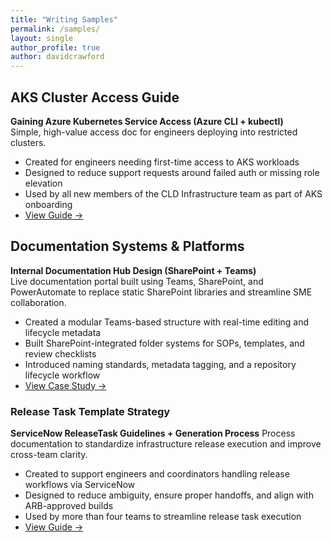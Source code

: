 ```yaml
---
title: "Writing Samples"
permalink: /samples/
layout: single
author_profile: true
author: davidcrawford
---
```


## AKS Cluster Access Guide

**Gaining Azure Kubernetes Service Access (Azure CLI + kubectl)**  
Simple, high-value access doc for engineers deploying into restricted clusters.

- Created for engineers needing first-time access to AKS workloads
- Designed to reduce support requests around failed auth or missing role elevation
- Used by all new members of the CLD Infrastructure team as part of AKS onboarding
- [View Guide →](/portfolio/samples/aks-access/)

## Documentation Systems & Platforms

**Internal Documentation Hub Design (SharePoint + Teams)**  
Live documentation portal built using Teams, SharePoint, and PowerAutomate to replace static SharePoint libraries and streamline SME collaboration.

- Created a modular Teams-based structure with real-time editing and lifecycle metadata
- Built SharePoint-integrated folder systems for SOPs, templates, and review checklists
- Introduced naming standards, metadata tagging, and a repository lifecycle workflow
- [View Case Study →](/portfolio/samples/doc-hub/)

### Release Task Template Strategy

**ServiceNow ReleaseTask Guidelines + Generation Process**
Process documentation to standardize infrastructure release execution and improve cross-team clarity.

- Created to support engineers and coordinators handling release workflows via ServiceNow
- Designed to reduce ambiguity, ensure proper handoffs, and align with ARB-approved builds
- Used by more than four teams to streamline release task execution
- [View Guide →](/portfolio/samples/rtsk-strategy/)